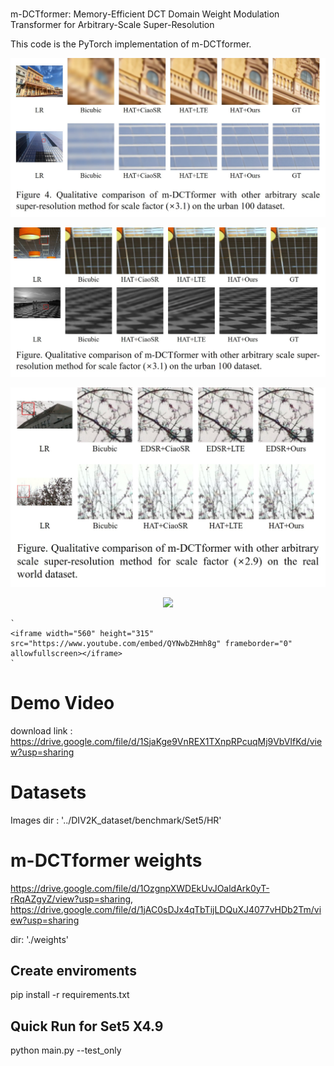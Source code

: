 
#
m-DCTformer: Memory-Efficient DCT Domain Weight Modulation Transformer for Arbitrary-Scale Super-Resolution

This code is the PyTorch implementation of m-DCTformer.



<p align="center">
  <img src="./demo/demo_figure1.jpg">
</p>

<p align="center">
  <img src="./demo/demo_figure2.jpg">
</p>

<p align="center">
  <img src="./demo/demo_figure3.jpg">
</p>


<p align="center">
  <img src="./demo/demo1.gif">
</p>

```
`
<iframe width="560" height="315" src="https://www.youtube.com/embed/QYNwbZHmh8g" frameborder="0" allowfullscreen></iframe>
`
```

# Demo Video
download link : https://drive.google.com/file/d/1SjaKge9VnREX1TXnpRPcuqMj9VbVIfKd/view?usp=sharing


# Datasets

Images dir : '../DIV2K_dataset/benchmark/Set5/HR'


# m-DCTformer weights
https://drive.google.com/file/d/1OzgnpXWDEkUvJOaldArk0yT-rRqAZgyZ/view?usp=sharing, https://drive.google.com/file/d/1jAC0sDJx4qTbTijLDQuXJ4077vHDb2Tm/view?usp=sharing



dir:
'./weights'

## Create enviroments
pip install -r requirements.txt

## Quick Run for Set5 X4.9
python main.py --test_only
